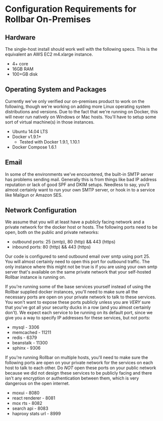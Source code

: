 # Configuration Requirements for Rollbar On-Premises

## Hardware

The single-host install should work well with the following specs.  This
is the equivalent an AWS EC2 m4.xlarge instance.

- 4+ core
- 16GB RAM
- 100+GB disk

## Operating System and Packages

Currently we've only verified our on-premises product to work on the
following, though we're working on adding more Linux operating system
distributions and versions.  Due to the fact that we're running on
Docker, this will never run natively on Windows or Mac hosts.  You'll
have to setup some sort of virtual machine(s) in those instances.

- Ubuntu 14.04 LTS
- Docker v1.9.1+
  - Tested with Docker 1.9.1, 1.10.1
- Docker Compose 1.6.1

## Email

In some of the environments we've encountered, the built-in SMTP server
has problems sending mail.  Generally this is from things like bad IP
address reputation or lack of good SPF and DKIM setups.  Needless to
say, you'll almost certainly want to run your own SMTP server, or hook
in to a service like Mailgun or Amazon SES.

## Network Configuration

We assume that you will at least have a publicly facing network and a
private network for the docker host or hosts.  The following ports need
to be open, both on the public and private networks:

* outbound ports: 25 (smtp), 80 (http) && 443 (https)
* inbound ports: 80 (http) && 443 (https)

Our code is configured to send outbound email over smtp using port 25.
You will almost certainly need to open this port for outbound traffic.
The only instance where this might not be true is if you are using
your own smtp server that's available on the same private network
that your self-hosted Rollbar instance is running on.

If you're running some of the base services yourself instead of using
the Rollbar supplied docker instances, you'll need to make sure all the
necessary ports are open on your private network to talk to these
services.  You won't want to expose these ports publicly unless you are
*VERY* sure that you've got all your security ducks in a row (and you
almost certainly don't).  We expect each service to be running on its
default port, since we give you a way to specify IP addresses for these
services, but not ports:

* mysql - 3306
* memcached - 11211
* redis - 6379
* beanstalk - 11300
* sphinx - 9306

If you're running Rollbar on multiple hosts, you'll need to make sure
the following ports are open on your private network for the services on
each host to talk to each other. Do *NOT* open these ports on your
public network because we did not design these services to be publicly
facing and there isn't any encryption or authentication between them,
which is very dangerous on the open internet.

* moxui - 8080
* react renderer - 8081
* mox rts - 8082
* search api - 8083
* haproxy stats url - 8999

